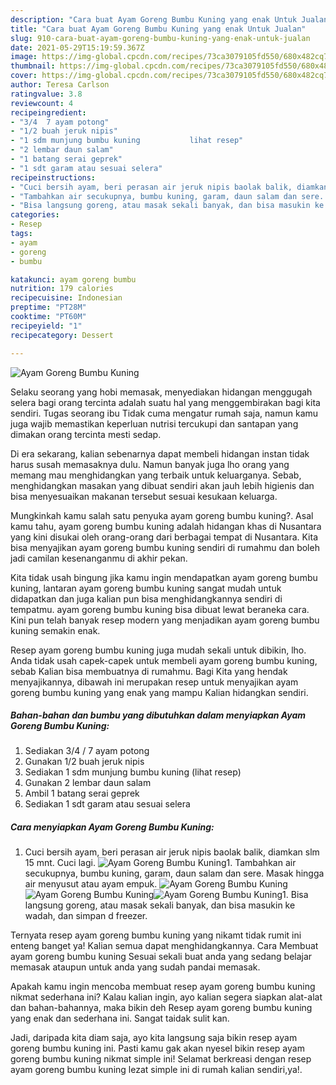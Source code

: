 ```yaml
---
description: "Cara buat Ayam Goreng Bumbu Kuning yang enak Untuk Jualan"
title: "Cara buat Ayam Goreng Bumbu Kuning yang enak Untuk Jualan"
slug: 910-cara-buat-ayam-goreng-bumbu-kuning-yang-enak-untuk-jualan
date: 2021-05-29T15:19:59.367Z
image: https://img-global.cpcdn.com/recipes/73ca3079105fd550/680x482cq70/ayam-goreng-bumbu-kuning-foto-resep-utama.jpg
thumbnail: https://img-global.cpcdn.com/recipes/73ca3079105fd550/680x482cq70/ayam-goreng-bumbu-kuning-foto-resep-utama.jpg
cover: https://img-global.cpcdn.com/recipes/73ca3079105fd550/680x482cq70/ayam-goreng-bumbu-kuning-foto-resep-utama.jpg
author: Teresa Carlson
ratingvalue: 3.8
reviewcount: 4
recipeingredient:
- "3/4  7 ayam potong"
- "1/2 buah jeruk nipis"
- "1 sdm munjung bumbu kuning           lihat resep"
- "2 lembar daun salam"
- "1 batang serai geprek"
- "1 sdt garam atau sesuai selera"
recipeinstructions:
- "Cuci bersih ayam, beri perasan air jeruk nipis baolak balik, diamkan slm 15 mnt. Cuci lagi."
- "Tambahkan air secukupnya, bumbu kuning, garam, daun salam dan sere. Masak hingga air menyusut atau ayam empuk."
- "Bisa langsung goreng, atau masak sekali banyak, dan bisa masukin ke wadah, dan simpan d freezer."
categories:
- Resep
tags:
- ayam
- goreng
- bumbu

katakunci: ayam goreng bumbu 
nutrition: 179 calories
recipecuisine: Indonesian
preptime: "PT28M"
cooktime: "PT60M"
recipeyield: "1"
recipecategory: Dessert

---
```



![Ayam Goreng Bumbu Kuning](https://img-global.cpcdn.com/recipes/73ca3079105fd550/680x482cq70/ayam-goreng-bumbu-kuning-foto-resep-utama.jpg)

Selaku seorang yang hobi memasak, menyediakan hidangan menggugah selera bagi orang tercinta adalah suatu hal yang menggembirakan bagi kita sendiri. Tugas seorang ibu Tidak cuma mengatur rumah saja, namun kamu juga wajib memastikan keperluan nutrisi tercukupi dan santapan yang dimakan orang tercinta mesti sedap.

Di era  sekarang, kalian sebenarnya dapat membeli hidangan instan tidak harus susah memasaknya dulu. Namun banyak juga lho orang yang memang mau menghidangkan yang terbaik untuk keluarganya. Sebab, menghidangkan masakan yang dibuat sendiri akan jauh lebih higienis dan bisa menyesuaikan makanan tersebut sesuai kesukaan keluarga. 



Mungkinkah kamu salah satu penyuka ayam goreng bumbu kuning?. Asal kamu tahu, ayam goreng bumbu kuning adalah hidangan khas di Nusantara yang kini disukai oleh orang-orang dari berbagai tempat di Nusantara. Kita bisa menyajikan ayam goreng bumbu kuning sendiri di rumahmu dan boleh jadi camilan kesenanganmu di akhir pekan.

Kita tidak usah bingung jika kamu ingin mendapatkan ayam goreng bumbu kuning, lantaran ayam goreng bumbu kuning sangat mudah untuk didapatkan dan juga kalian pun bisa menghidangkannya sendiri di tempatmu. ayam goreng bumbu kuning bisa dibuat lewat beraneka cara. Kini pun telah banyak resep modern yang menjadikan ayam goreng bumbu kuning semakin enak.

Resep ayam goreng bumbu kuning juga mudah sekali untuk dibikin, lho. Anda tidak usah capek-capek untuk membeli ayam goreng bumbu kuning, sebab Kalian bisa membuatnya di rumahmu. Bagi Kita yang hendak menyajikannya, dibawah ini merupakan resep untuk menyajikan ayam goreng bumbu kuning yang enak yang mampu Kalian hidangkan sendiri.

<!--inarticleads1-->

##### Bahan-bahan dan bumbu yang dibutuhkan dalam menyiapkan Ayam Goreng Bumbu Kuning:

1. Sediakan 3/4 / 7 ayam potong
1. Gunakan 1/2 buah jeruk nipis
1. Sediakan 1 sdm munjung bumbu kuning           (lihat resep)
1. Gunakan 2 lembar daun salam
1. Ambil 1 batang serai geprek
1. Sediakan 1 sdt garam atau sesuai selera




<!--inarticleads2-->

##### Cara menyiapkan Ayam Goreng Bumbu Kuning:

1. Cuci bersih ayam, beri perasan air jeruk nipis baolak balik, diamkan slm 15 mnt. Cuci lagi.
<img src="https://img-global.cpcdn.com/steps/975047eb25bcef34/160x128cq70/ayam-goreng-bumbu-kuning-langkah-memasak-1-foto.jpg" alt="Ayam Goreng Bumbu Kuning">1. Tambahkan air secukupnya, bumbu kuning, garam, daun salam dan sere. Masak hingga air menyusut atau ayam empuk.
<img src="https://img-global.cpcdn.com/steps/0faa85d118aae31d/160x128cq70/ayam-goreng-bumbu-kuning-langkah-memasak-2-foto.jpg" alt="Ayam Goreng Bumbu Kuning"><img src="https://img-global.cpcdn.com/steps/6b7d4f510d9443d3/160x128cq70/ayam-goreng-bumbu-kuning-langkah-memasak-2-foto.jpg" alt="Ayam Goreng Bumbu Kuning"><img src="https://img-global.cpcdn.com/steps/18dd8dc564e193b3/160x128cq70/ayam-goreng-bumbu-kuning-langkah-memasak-2-foto.jpg" alt="Ayam Goreng Bumbu Kuning">1. Bisa langsung goreng, atau masak sekali banyak, dan bisa masukin ke wadah, dan simpan d freezer.




Ternyata resep ayam goreng bumbu kuning yang nikamt tidak rumit ini enteng banget ya! Kalian semua dapat menghidangkannya. Cara Membuat ayam goreng bumbu kuning Sesuai sekali buat anda yang sedang belajar memasak ataupun untuk anda yang sudah pandai memasak.

Apakah kamu ingin mencoba membuat resep ayam goreng bumbu kuning nikmat sederhana ini? Kalau kalian ingin, ayo kalian segera siapkan alat-alat dan bahan-bahannya, maka bikin deh Resep ayam goreng bumbu kuning yang enak dan sederhana ini. Sangat taidak sulit kan. 

Jadi, daripada kita diam saja, ayo kita langsung saja bikin resep ayam goreng bumbu kuning ini. Pasti kamu gak akan nyesel bikin resep ayam goreng bumbu kuning nikmat simple ini! Selamat berkreasi dengan resep ayam goreng bumbu kuning lezat simple ini di rumah kalian sendiri,ya!.

